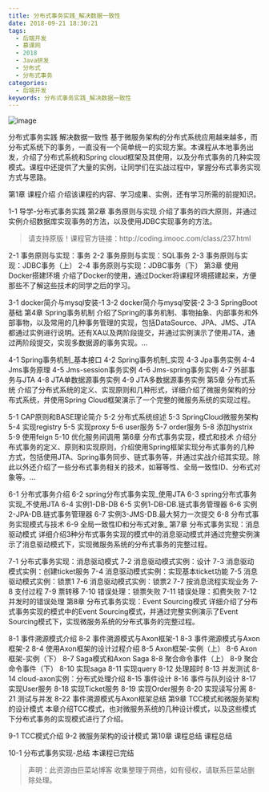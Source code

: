 ```yaml
---
title: 分布式事务实践_解决数据一致性
date: 2018-09-21 18:30:21
tags:
  - 后端开发
  - 慕课网
  - 2018
  - Java研发
  - 分布式
  - 分布式事务
categories:
  - 后端开发
keywords: 分布式事务实践_解决数据一致性
---
```

![image](http://szimg.mukewang.com/5b2a29d50001bf4605400300-360-202.jpg)

分布式事务实践 解决数据一致性
基于微服务架构的分布式系统应用越来越多，而分布式系统下的事务，一直没有一个简单统一的实现方案。本课程从本地事务出发，介绍了分布式系统和Spring cloud框架及其使用，以及分布式事务的几种实现模式。课程中还提供了大量的实例，让同学们在实战过程中，掌握分布式事务实现方式与思路。

第1章 课程介绍
介绍该课程的内容、学习成果、实例，还有学习所需的前提知识。

1-1 导学-分布式事务实践
第2章 事务原则与实现
介绍了事务的四大原则，并通过实例介绍数据库实现事务的方法，以及使用JDBC实现事务的方法。

<!-- more -->
<blockquote class="blockquote-center">
请支持原版！课程官方链接：http://coding.imooc.com/class/237.html</blockquote>
</blockquote>

2-1 事务原则与实现：事务
2-2 事务原则与实现：SQL事务
2-3 事务原则与实现：JDBC事务（上）
2-4 事务原则与实现：JDBC事务（下）
第3章 使用Docker搭建环境
介绍了Docker的使用，通过Docker将课程环境搭建起来，方便那些不了解这些技术的同学之后的学习。

3-1 docker简介与mysql安装-1
3-2 docker简介与mysql安装-2
3-3 SpringBoot基础
第4章 Spring事务机制
介绍了Spring的事务机制、事物抽象、内部事务和外部事物，以及常用的几种事务管理的实现，包括DataSource、JPA、JMS、JTA都通过实例进行说明。还有XA以及两阶段提交，并通过实例演示了使用JTA，通过两阶段提交，实现多数据源的事务实现。...

4-1 Spring事务机制_基本接口
4-2 Spring事务机制_实现
4-3 Jpa事务实例
4-4 Jms事务原理
4-5 Jms-session事务实例
4-6 Jms-spring事务实例
4-7 外部事务与JTA
4-8 JTA单数据源事务实例
4-9 JTA多数据源事务实例
第5章 分布式系统
介绍了分布式系统的定义、实现原则和几种形式，详细介绍了微服务架构的分布式系统，并使用Spring Cloud框架演示了一个完整的微服务系统的实现过程。

5-1 CAP原则和BASE理论简介
5-2 分布式系统综述
5-3 SpringCloud微服务架构
5-4 实现registry
5-5 实现proxy
5-6 user服务
5-7 order服务
5-8 添加hystrix
5-9 使用feign
5-10 优化服务间调用
第6章 分布式事务实现，模式和技术
介绍分布式事务的定义、原则和实现原则，介绍使用Spring框架实现分布式事务的几种方式，包括使用JTA、Spring事务同步、链式事务等，并通过实战介绍其实现。除此以外还介绍了一些分布式事务相关的技术，如幂等性、全局一致性ID、分布式对象等。...

6-1 分布式事务介绍
6-2 spring分布式事务实现_使用JTA
6-3 spring分布式事务实现_不使用JTA
6-4 实例1-DB-DB
6-5 实例1-DB-DB.链式事务管理器
6-6 实例2-JPA-DB.链式事务管理器
6-7 实例3-JMS-DB.最大努力一次提交
6-8 分布式事务实现模式与技术
6-9 全局一致性ID和分布式对象_
第7章 分布式事务实现：消息驱动模式
详细介绍3种分布式事务实现的模式中的消息驱动模式并通过完整实例演示了消息驱动模式下，实现微服务系统的分布式事务的完整过程。

7-1 分布式事务实现：消息驱动模式
7-2 消息驱动模式实例：设计
7-3 消息驱动模式实例：创建ticket服务
7-4 消息驱动模式实例：实现基本ticket功能
7-5 消息驱动模式实例：锁票1
7-6 消息驱动模式实例：锁票2
7-7 按消息流程实现业务
7-8 支付过程
7-9 票转移
7-10 错误处理：锁票失败
7-11 错误处理：扣费失败
7-12 并发时的错误处理
第8章 分布式事务实现：Event Sourcing模式
详细介绍了分布式事务实现的模式中的Event Sourcing模式，并通过完整实例演示了Event Sourcing模式下，实现微服务系统的分布式事务的完整过程。

8-1 事件溯源模式介绍
8-2 事件溯源模式与Axon框架-1
8-3 事件溯源模式与Axon框架-2
8-4 使用Axon框架的设计过程介绍
8-5 Axon框架-实例（上）
8-6 Axon框架-实例（下）
8-7 Saga模式和Axon Saga
8-8 聚合命令事件（上）
8-9 聚合命令事件（下）
8-10 实现saga
8-11 实现query
8-12 处理超时
8-13 并发测试
8-14 cloud-axon实例：分布式处理介绍
8-15 事件设计
8-16 事件与队列设计
8-17 实现User服务
8-18 实现Ticket服务
8-19 实现Order服务
8-20 实现读写分离
8-21 测试与并发
8-22 事件溯源模式与Axon框架总结
第9章 TCC模式和微服务架构的设计模式
本章介绍TCC模式，也对微服务系统的几种设计模式，以及这些模式下分布式事务的实现模式进行了介绍。

9-1 TCC模式介绍
9-2 微服务架构的设计模式
第10章 课程总结
课程总结

10-1 分布式事务实现-总结
本课程已完结

<blockquote class="blockquote-center">声明：此资源由巨菜站博客 收集整理于网络，如有侵权，请联系巨菜站删除处理。</blockquote>

<div id="jspay" sid="gZb3YyE2635" style="display:none">gZb3YyE2635</div>
<script type="text/javascript" src="https://www.fageka.com/j.js"></script>
<script type="text/javascript" src="https://www.fageka.com/f.js" charset="utf-8"></script>
